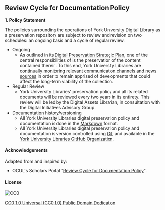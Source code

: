 ## Review Cycle for Documentation Policy

**1. Policy Statement**

The policies surrounding the operations of York University Digital Library as a preservation repository are subject to review and revision on two schedules: an ongoing basis and a cycle of regular review.

* Ongoing
  * As outlined in its [Digital Preservation Strategic Plan](https://digital.library.yorku.ca/documentation/digital-preservation-strategic-plan), one of the central responsibilities of  is the preservation of the content contained therein. To this end, York University Libraries are [continually monitoring relevant communication channels and news sources](https://digital.library.yorku.ca/documentation/environmental-monitoring-preservation-formats) in order to remain apprised of developments that could affect the long-term viability of the collection.
* Regular Review
  * York University Libraries' preservation policy and all its related documents will be reviewed every two years in its entirety. This review will be led by the Digital Assets Librarian, in consultation with the Digital Initiatives Advisory Group.
* Documentation history/versioning
  * All York University Libraries digital preservation policy and documentation is done in the [Markdown](http://en.wikipedia.org/wiki/Markdown) format.
  * All York University Libraries digital preservation policy and documentation is version controlled using [Git](http://en.wikipedia.org/wiki/Git_%28software%29), and available in the [York University Libraries GitHub Organization](https://github.com/yorkulibraries/preservation_documentation).

#### Acknowledgements

Adapted from and inspired by:

* OCUL's Scholars Portal "[Review Cycle for Documentation Policy](https://spotdocs.scholarsportal.info/display/OAIS/Review+Cycle+for+Documentation+Policy)".

#### License

![CC0](https://i.creativecommons.org/p/zero/1.0/88x31.png "CC0")

[CC0 1.0 Universal (CC0 1.0) Public Domain Dedication](http://creativecommons.org/publicdomain/zero/1.0/)
